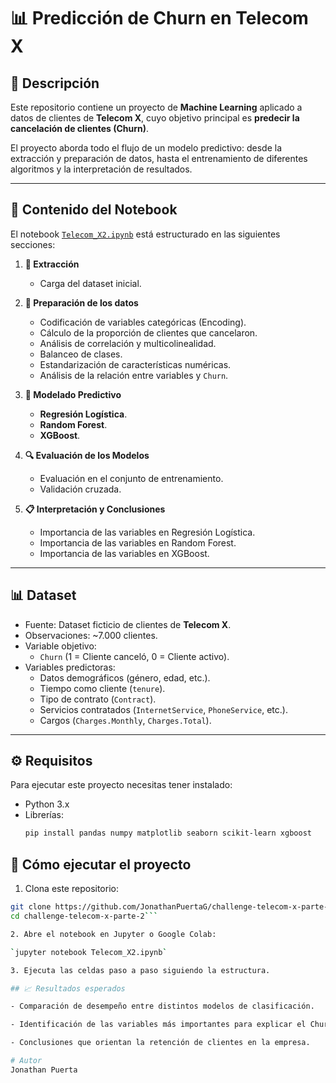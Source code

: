# 📊 Predicción de Churn en Telecom X

## 📌 Descripción
Este repositorio contiene un proyecto de **Machine Learning** aplicado a datos de clientes de **Telecom X**, cuyo objetivo principal es **predecir la cancelación de clientes (Churn)**.  

El proyecto aborda todo el flujo de un modelo predictivo: desde la extracción y preparación de datos, hasta el entrenamiento de diferentes algoritmos y la interpretación de resultados.

---

## 📂 Contenido del Notebook
El notebook [`Telecom_X2.ipynb`](Telecom_X2.ipynb) está estructurado en las siguientes secciones:

1. **📌 Extracción**  
   - Carga del dataset inicial.

2. **🔧 Preparación de los datos**  
   - Codificación de variables categóricas (Encoding).  
   - Cálculo de la proporción de clientes que cancelaron.  
   - Análisis de correlación y multicolinealidad.  
   - Balanceo de clases.  
   - Estandarización de características numéricas.  
   - Análisis de la relación entre variables y `Churn`.

3. **🤖 Modelado Predictivo**  
   - **Regresión Logística**.  
   - **Random Forest**.  
   - **XGBoost**.

4. **🔍 Evaluación de los Modelos**  
   - Evaluación en el conjunto de entrenamiento.  
   - Validación cruzada.

5. **📋 Interpretación y Conclusiones**  
   - Importancia de las variables en Regresión Logística.  
   - Importancia de las variables en Random Forest.  
   - Importancia de las variables en XGBoost.  

---

## 📊 Dataset
- Fuente: Dataset ficticio de clientes de **Telecom X**.  
- Observaciones: ~7.000 clientes.  
- Variable objetivo:  
  - `Churn` (1 = Cliente canceló, 0 = Cliente activo).  
- Variables predictoras:  
  - Datos demográficos (género, edad, etc.).  
  - Tiempo como cliente (`tenure`).  
  - Tipo de contrato (`Contract`).  
  - Servicios contratados (`InternetService`, `PhoneService`, etc.).  
  - Cargos (`Charges.Monthly`, `Charges.Total`).  

---

## ⚙️ Requisitos
Para ejecutar este proyecto necesitas tener instalado:

- Python 3.x  
- Librerías:  
  ```bash
  pip install pandas numpy matplotlib seaborn scikit-learn xgboost

 ## 🚀 Cómo ejecutar el proyecto

1. Clona este repositorio:

```bash
git clone https://github.com/JonathanPuertaG/challenge-telecom-x-parte-2.git
cd challenge-telecom-x-parte-2```

2. Abre el notebook en Jupyter o Google Colab:

`jupyter notebook Telecom_X2.ipynb`

3. Ejecuta las celdas paso a paso siguiendo la estructura.

## 📈 Resultados esperados

- Comparación de desempeño entre distintos modelos de clasificación.

- Identificación de las variables más importantes para explicar el Churn.

- Conclusiones que orientan la retención de clientes en la empresa.

# Autor
Jonathan Puerta
